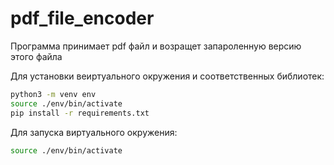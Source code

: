 # pdf_file_encoder


Программа принимает pdf файл и возращет запароленную версию этого файла

Для установки веиртуального окружения и соответственных библиотек:


```bash
python3 -m venv env
source ./env/bin/activate
pip install -r requirements.txt
```

Для запуска виртуального окружения: 



```bash
source ./env/bin/activate

```
